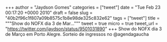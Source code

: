 
+++
author = "Jaydson Gomes"
categories = ["tweet"]
date = "Tue Feb 23 00:17:20 +0000 2010"
draft = false
slug = "40b2f96c1f807a09b8575c1b8e98de325c832e62"
tags = ["tweet"]
title = """Show do NOFX dia 3 de Mar..."""
tweet = true
micro = true
tweet_url = "https://twitter.com/jaydson/status/9501031890"
+++
Show do NOFX dia 3 de Março em Porto Alegre. Sorteio de ingressos no @agendagaucha
